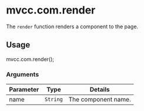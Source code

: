 # mvcc.com.render

The `render` function renders a component to the page.

## Usage

mvcc.com.render();

### Arguments

| Parameter    | Type       | Details                            |
| ------------ | ---------- | ---------------------------------- |
| name         | `String`   | The component name.                |
